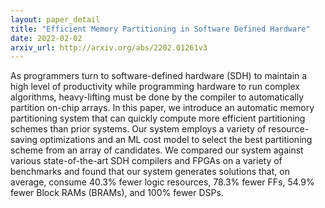 ```yaml
---
layout: paper_detail
title: "Efficient Memory Partitioning in Software Defined Hardware"
date: 2022-02-02
arxiv_url: http://arxiv.org/abs/2202.01261v3
---
```


As programmers turn to software-defined hardware (SDH) to maintain a high level of productivity while programming hardware to run complex algorithms, heavy-lifting must be done by the compiler to automatically partition on-chip arrays. In this paper, we introduce an automatic memory partitioning system that can quickly compute more efficient partitioning schemes than prior systems. Our system employs a variety of resource-saving optimizations and an ML cost model to select the best partitioning scheme from an array of candidates. We compared our system against various state-of-the-art SDH compilers and FPGAs on a variety of benchmarks and found that our system generates solutions that, on average, consume 40.3% fewer logic resources, 78.3% fewer FFs, 54.9% fewer Block RAMs (BRAMs), and 100% fewer DSPs.

